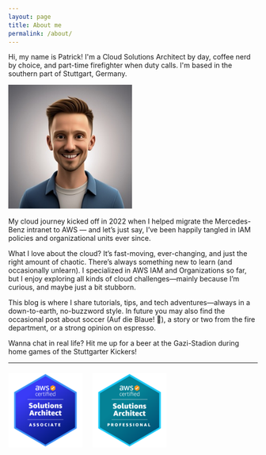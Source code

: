 ```yaml
---
layout: page
title: About me
permalink: /about/
---
```

Hi, my name is Patrick! I'm a Cloud Solutions Architect by day, coffee nerd by choice, and part-time firefighter when duty calls. I'm based in the southern part of Stuttgart, Germany.

<img src="../images/patrick_generated.jpeg" alt="Patrick Schneider" width="250">

My cloud journey kicked off in 2022 when I helped migrate the Mercedes-Benz intranet to AWS — and let’s just say, I’ve been happily tangled in IAM policies and organizational units ever since.

What I love about the cloud? It’s fast-moving, ever-changing, and just the right amount of chaotic. There’s always something new to learn (and occasionally unlearn). I specialized in AWS IAM and Organizations so far, but I enjoy exploring all kinds of cloud challenges—mainly because I’m curious, and maybe just a bit stubborn.

This blog is where I share tutorials, tips, and tech adventures—always in a down-to-earth, no-buzzword style. In future you may also find the occasional post about soccer (Auf die Blaue! 💙), a story or two from the fire department, or a strong opinion on espresso.

Wanna chat in real life? Hit me up for a beer at the Gazi-Stadion during home games of the Stuttgarter Kickers!

---

<div style="display: flex; gap: 20px; margin-top: 20px;">
    <a href="https://www.credly.com/badges/3ddf1361-7cd8-494f-af91-c941f8accb57" target="_blank">
        <img src="../images/csa-associate.png" alt="AWS Certified Solutions Architect – Associate" width="150">
    </a>
    <a href="https://www.credly.com/badges/4ba3032b-d02c-4e6a-8bd3-ac6440db2140" target="_blank">
        <img src="../images/csa-professional.png" alt="AWS Certified Solutions Architect – Professional" width="150">
    </a>
</div>